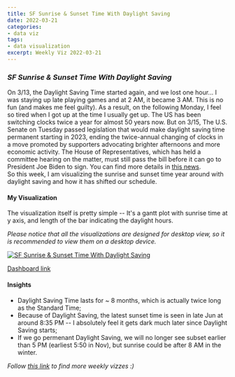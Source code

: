 ```yaml
---
title: SF Sunrise & Sunset Time With Daylight Saving
date: 2022-03-21
categories:
- data viz
tags:
- data visualization
excerpt: Weekly Viz 2022-03-21
---
```


### *SF Sunrise & Sunset Time With Daylight Saving*

On 3/13, the Daylight Saving Time started again, and we lost one hour... I was staying up late playing games and at 2 AM, it became 3 AM. This is no fun (and makes me feel guilty). As a result, on the following Monday, I feel so tired when I got up at the time I usually get up. The US has been switching clocks twice a year for almost 50 years now. But on 3/15, The U.S. Senate on Tuesday passed legislation that would make daylight saving time permanent starting in 2023, ending the twice-annual changing of clocks in a move promoted by supporters advocating brighter afternoons and more economic activity. The House of Representatives, which has held a committee hearing on the matter, must still pass the bill before it can go to President Joe Biden to sign. You can find more details in [this news](https://www.reuters.com/world/us/us-senate-approves-bill-that-would-make-daylight-savings-time-permanent-2023-2022-03-15/).  
So this week, I am visualizing the sunrise and sunset time year around with daylight saving and how it has shifted our schedule.  

#### My Visualization

The visualization itself is pretty simple -- It's a gantt plot with sunrise time at y axis, and length of the bar indicating the daylight hours.  

*Please notice that all the visualizations are designed for desktop view, so it is recommended to view them on a desktop device.*  

<div class='tableauPlaceholder' id='viz1647924055944' style='position: relative'>
  <noscript><a href='#'>
    <img alt='SF Sunrise &amp; Sunset Time With Daylight Saving ' src='https:&#47;&#47;public.tableau.com&#47;static&#47;images&#47;20&#47;20220321SFSunriseSunsetTimeWithDaylightSaving&#47;SFSunriseSunsetTimeWithDaylightSaving&#47;1_rss.png' style='border: none' /></a></noscript><object class='tableauViz'  style='display:none;'>
  <param name='host_url' value='https%3A%2F%2Fpublic.tableau.com%2F' /> 
  <param name='embed_code_version' value='3' />
  <param name='site_root' value='' />
  <param name='name' value='20220321SFSunriseSunsetTimeWithDaylightSaving&#47;SFSunriseSunsetTimeWithDaylightSaving' />
  <param name='tabs' value='no' />
  <param name='toolbar' value='yes' />
  <param name='static_image' value='https:&#47;&#47;public.tableau.com&#47;static&#47;images&#47;20&#47;20220321SFSunriseSunsetTimeWithDaylightSaving&#47;SFSunriseSunsetTimeWithDaylightSaving&#47;1.png' />
  <param name='animate_transition' value='yes' />
  <param name='display_static_image' value='yes' />
  <param name='display_spinner' value='yes' />
  <param name='display_overlay' value='yes' />
  <param name='display_count' value='yes' />
  <param name='language' value='en-US' />
  <param name='filter' value='publish=yes' />
  </object></div>            
  <script type='text/javascript'>             
  var divElement = document.getElementById('viz1647924055944');   
  var vizElement = divElement.getElementsByTagName('object')[0];             
  if ( divElement.offsetWidth > 800 ) { vizElement.style.width='800px';vizElement.style.height='627px';} else if ( divElement.offsetWidth > 500 ) { vizElement.style.width='800px';vizElement.style.height='627px';} else { vizElement.style.width='100%';vizElement.style.height='727px';}               
  var scriptElement = document.createElement('script');     
  scriptElement.src = 'https://public.tableau.com/javascripts/api/viz_v1.js';   
  vizElement.parentNode.insertBefore(scriptElement, vizElement);         
</script>
  
[Dashboard link](https://public.tableau.com/views/20220321SFSunriseSunsetTimeWithDaylightSaving/SFSunriseSunsetTimeWithDaylightSaving?:language=en-US&publish=yes&:display_count=n&:origin=viz_share_link)
  
#### Insights
* Daylight Saving Time lasts for ~ 8 months, which is actually twice long as the Standard Time;  
* Because of Daylight Saving, the latest sunset time is seen in late Jun at around 8:35 PM -- I absolutely feel it gets dark much later since Daylight Saving starts;  
* If we go permenant Daylight Saving, we will no longer see subset earlier than 5 PM (earliest 5:50 in Nov), but sunrise could be after 8 AM in the winter.  


*Follow [this link](https://yudong-94.github.io/personal-website/project/WeeklyViz2022/) to find more weekly vizzes :)*

